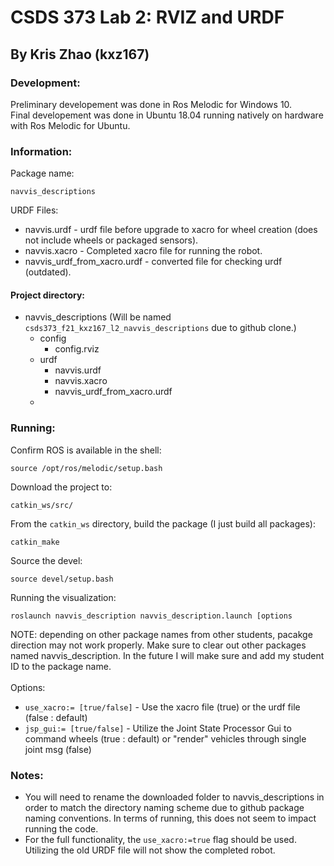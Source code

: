 # CSDS 373 Lab 2: RVIZ and URDF
## By Kris Zhao (kxz167)

### Development:
Preliminary developement was done in Ros Melodic for Windows 10.\
Final developement was done in Ubuntu 18.04 running natively on hardware with Ros Melodic for Ubuntu.

### Information:
Package name:
```
navvis_descriptions
```

URDF Files:
- navvis.urdf - urdf file before upgrade to xacro for wheel creation (does not include wheels or packaged sensors).
- navvis.xacro - Completed xacro file for running the robot.
- navvis_urdf_from_xacro.urdf - converted file for checking urdf (outdated).

#### Project directory:
- navvis_descriptions (Will be named `csds373_f21_kxz167_l2_navvis_descriptions` due to github clone.)
    - config
        - config.rviz
    - urdf
        - navvis.urdf
        - navvis.xacro
        - navvis_urdf_from_xacro.urdf
    -

### Running:
Confirm ROS is available in the shell:
```
source /opt/ros/melodic/setup.bash
```
Download the project to:
```
catkin_ws/src/
```

From the `catkin_ws` directory, build the package (I just build all packages):
```
catkin_make
```

Source the devel:
```
source devel/setup.bash
```

Running the visualization:
```
roslaunch navvis_description navvis_description.launch [options
```
NOTE: depending on other package names from other students, pacakge direction may not work properly. Make sure to clear out other packages named navvis_description. In the future I will make sure and add my student ID to the package name.\
\
Options:
- `use_xacro:= [true/false]` - Use the xacro file (true) or the urdf file (false : default)
- `jsp_gui:= [true/false]` - Utilize the Joint State Processor Gui to command wheels (true : default) or "render" vehicles through single joint msg (false)

### Notes:
- You will need to rename the downloaded folder to navvis_descriptions in order to match the directory naming scheme due to github package naming conventions. In terms of running, this does not seem to impact running the code.
- For the full functionality, the `use_xacro:=true` flag should be used. Utilizing the old URDF file will not show the completed robot.